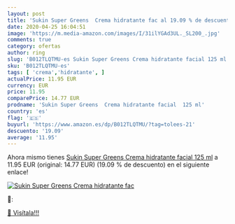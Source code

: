 ```yaml
---
layout: post
title: 'Sukin Super Greens  Crema hidratante fac al 19.09 % de descuento'
date: 2020-04-25 16:04:51
image: 'https://m.media-amazon.com/images/I/31ilYGAd3UL._SL200_.jpg'
comments: true
category: ofertas
author: ring
slug: 'B012TLQTMU-es Sukin Super Greens Crema hidratante facial 125 ml'
sku: 'B012TLQTMU-es'
tags: [ 'crema','hidratante', ]
actualPrice: 11.95 EUR
currency: EUR
price: 11.95
comparePrice: 14.77 EUR
prodname: 'Sukin Super Greens  Crema hidratante facial  125 ml'
country: 'es'
flag: '🇪🇸'
buyurl: 'https://www.amazon.es/dp/B012TLQTMU/?tag=tolees-21'
descuento: '19.09'
average: '11.95'
---
```


Ahora mismo tienes [Sukin Super Greens  Crema hidratante facial  125 ml](https://www.amazon.es/dp/B012TLQTMU/?tag=tolees-21) a 11.95 EUR (original: 14.77 EUR) (19.09 %  de descuento) en el siguiente enlace!

[![Sukin Super Greens  Crema hidratante fac](https://m.media-amazon.com/images/I/31ilYGAd3UL._SL200_.jpg)](https://www.amazon.es/dp/B012TLQTMU/?tag=tolees-21)

🔎:


[🛒 Visítala!!!](https://www.amazon.es/dp/B012TLQTMU/?tag=tolees-21)
